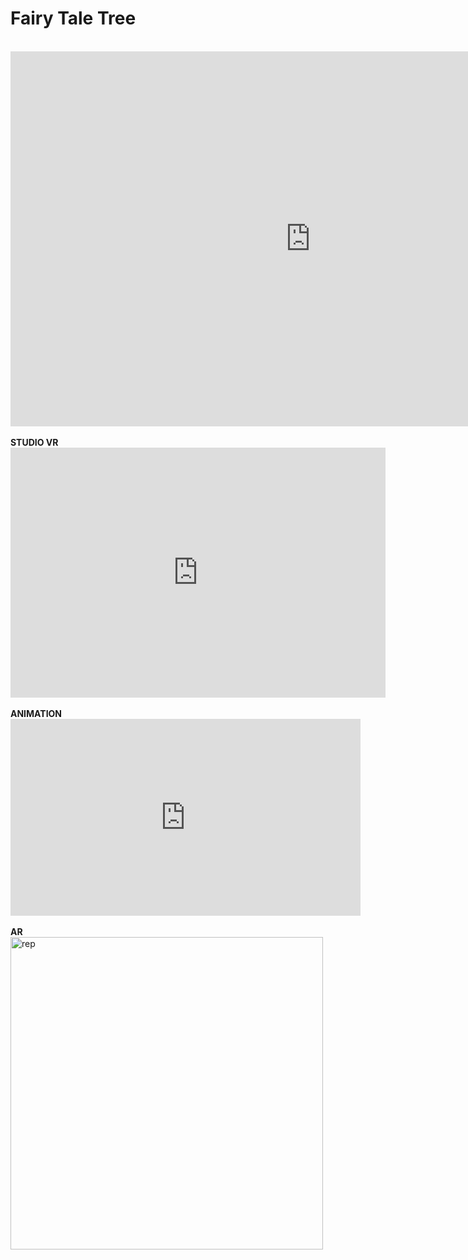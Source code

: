 # Fairy Tale Tree
<br>
<iframe src="https://i.simmer.io/@Sarry/magical-world" style="width:960px;height:600px;border:0"></iframe>
<br>
<br>
<strong>STUDIO VR</strong>
<br>
<iframe src="https://api2.enscape3d.com/v1/view/609a2f0c-ce13-4551-be39-80050d603111" style="border:0px #ffffff none;" name="myiFrame" scrolling="no" frameborder="1" marginheight="0px" marginwidth="0px" height="400px" width="600px" allowfullscreen></iframe>
<br>
<br>
<strong>ANIMATION</strong>
<br>
<iframe width="560" height="315" src="https://www.youtube.com/embed/aF9cKedBpz4" title="YouTube video player" frameborder="0" allow="accelerometer; autoplay; clipboard-write; encrypted-media; gyroscope; picture-in-picture" allowfullscreen></iframe>
<br>
<br>
<strong>AR</strong>
<br>
<img alt="rep" src="https://github.com/steenblikrs/2021-Spring-Studio/blob/gh-pages/students/Sarry/Files/Sarry-AR.gif?raw=true" width="500">
